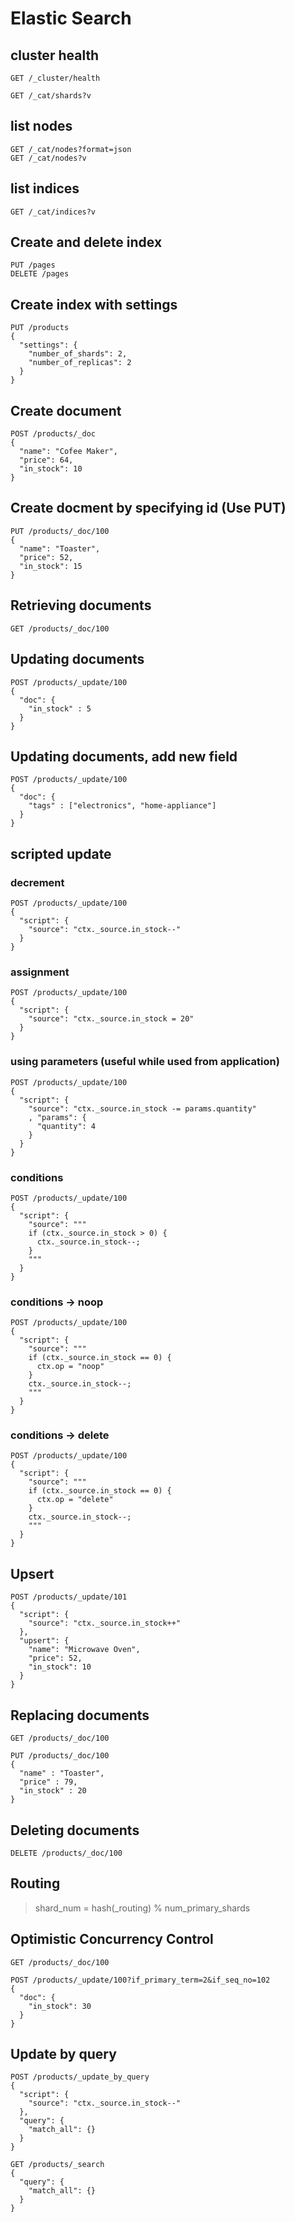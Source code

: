 # Elastic Search


## cluster health

```
GET /_cluster/health

GET /_cat/shards?v
```

## list nodes 

```
GET /_cat/nodes?format=json
GET /_cat/nodes?v
```

## list indices
```
GET /_cat/indices?v
```

## Create and delete index

```
PUT /pages
DELETE /pages
```

## Create index with settings

```
PUT /products
{
  "settings": {
    "number_of_shards": 2,
    "number_of_replicas": 2
  }
}
```

## Create document 

```
POST /products/_doc
{
  "name": "Cofee Maker",
  "price": 64,
  "in_stock": 10
}
```


## Create docment by specifying id (Use PUT)

```
PUT /products/_doc/100
{
  "name": "Toaster",
  "price": 52,
  "in_stock": 15
}
```

## Retrieving documents

```
GET /products/_doc/100
```


## Updating documents

```
POST /products/_update/100
{
  "doc": {
    "in_stock" : 5
  }
}
```

## Updating documents, add new field

```
POST /products/_update/100
{
  "doc": {
    "tags" : ["electronics", "home-appliance"]
  }
}
```

## scripted update

### decrement
```
POST /products/_update/100
{
  "script": {
    "source": "ctx._source.in_stock--"
  }
}
```

### assignment

```
POST /products/_update/100
{
  "script": {
    "source": "ctx._source.in_stock = 20"
  }
}
```

### using parameters (useful while used from application)

```
POST /products/_update/100
{
  "script": {
    "source": "ctx._source.in_stock -= params.quantity"
    , "params": {
      "quantity": 4
    }
  }
}
```

### conditions

```
POST /products/_update/100
{
  "script": {
    "source": """
    if (ctx._source.in_stock > 0) {
      ctx._source.in_stock--;
    }
    """
  }
}
```

### conditions -> noop

```
POST /products/_update/100
{
  "script": {
    "source": """
    if (ctx._source.in_stock == 0) {
      ctx.op = "noop"
    }
    ctx._source.in_stock--;
    """
  }
}
```

### conditions -> delete

```
POST /products/_update/100
{
  "script": {
    "source": """
    if (ctx._source.in_stock == 0) {
      ctx.op = "delete"
    }
    ctx._source.in_stock--;
    """
  }
}
```

## Upsert

```
POST /products/_update/101
{
  "script": {
    "source": "ctx._source.in_stock++"
  },
  "upsert": {
    "name": "Microwave Oven",
    "price": 52,
    "in_stock": 10
  }
}
```

## Replacing documents

```
GET /products/_doc/100
```

```
PUT /products/_doc/100
{
  "name" : "Toaster",
  "price" : 79,
  "in_stock" : 20
}
```

## Deleting documents

```
DELETE /products/_doc/100
```

## Routing

> shard_num = hash(_routing) % num_primary_shards

## Optimistic Concurrency Control

```
GET /products/_doc/100
```

```
POST /products/_update/100?if_primary_term=2&if_seq_no=102
{
  "doc": {
    "in_stock": 30
  }
}
```

## Update by query

```
POST /products/_update_by_query
{
  "script": {
    "source": "ctx._source.in_stock--"
  },
  "query": {
    "match_all": {}
  }
}
```

```
GET /products/_search
{
  "query": {
    "match_all": {}
  }
}
```
